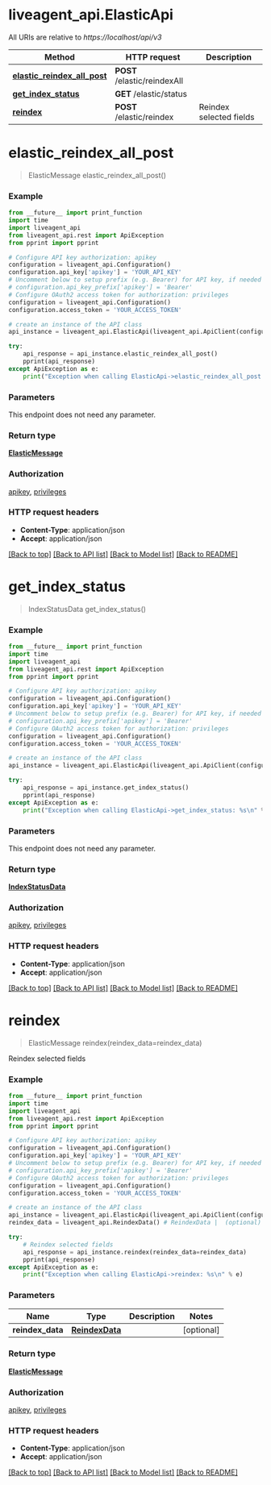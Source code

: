# liveagent_api.ElasticApi

All URIs are relative to *https://localhost/api/v3*

Method | HTTP request | Description
------------- | ------------- | -------------
[**elastic_reindex_all_post**](ElasticApi.md#elastic_reindex_all_post) | **POST** /elastic/reindexAll | 
[**get_index_status**](ElasticApi.md#get_index_status) | **GET** /elastic/status | 
[**reindex**](ElasticApi.md#reindex) | **POST** /elastic/reindex | Reindex selected fields


# **elastic_reindex_all_post**
> ElasticMessage elastic_reindex_all_post()



### Example
```python
from __future__ import print_function
import time
import liveagent_api
from liveagent_api.rest import ApiException
from pprint import pprint

# Configure API key authorization: apikey
configuration = liveagent_api.Configuration()
configuration.api_key['apikey'] = 'YOUR_API_KEY'
# Uncomment below to setup prefix (e.g. Bearer) for API key, if needed
# configuration.api_key_prefix['apikey'] = 'Bearer'
# Configure OAuth2 access token for authorization: privileges
configuration = liveagent_api.Configuration()
configuration.access_token = 'YOUR_ACCESS_TOKEN'

# create an instance of the API class
api_instance = liveagent_api.ElasticApi(liveagent_api.ApiClient(configuration))

try:
    api_response = api_instance.elastic_reindex_all_post()
    pprint(api_response)
except ApiException as e:
    print("Exception when calling ElasticApi->elastic_reindex_all_post: %s\n" % e)
```

### Parameters
This endpoint does not need any parameter.

### Return type

[**ElasticMessage**](ElasticMessage.md)

### Authorization

[apikey](../README.md#apikey), [privileges](../README.md#privileges)

### HTTP request headers

 - **Content-Type**: application/json
 - **Accept**: application/json

[[Back to top]](#) [[Back to API list]](../README.md#documentation-for-api-endpoints) [[Back to Model list]](../README.md#documentation-for-models) [[Back to README]](../README.md)

# **get_index_status**
> IndexStatusData get_index_status()



### Example
```python
from __future__ import print_function
import time
import liveagent_api
from liveagent_api.rest import ApiException
from pprint import pprint

# Configure API key authorization: apikey
configuration = liveagent_api.Configuration()
configuration.api_key['apikey'] = 'YOUR_API_KEY'
# Uncomment below to setup prefix (e.g. Bearer) for API key, if needed
# configuration.api_key_prefix['apikey'] = 'Bearer'
# Configure OAuth2 access token for authorization: privileges
configuration = liveagent_api.Configuration()
configuration.access_token = 'YOUR_ACCESS_TOKEN'

# create an instance of the API class
api_instance = liveagent_api.ElasticApi(liveagent_api.ApiClient(configuration))

try:
    api_response = api_instance.get_index_status()
    pprint(api_response)
except ApiException as e:
    print("Exception when calling ElasticApi->get_index_status: %s\n" % e)
```

### Parameters
This endpoint does not need any parameter.

### Return type

[**IndexStatusData**](IndexStatusData.md)

### Authorization

[apikey](../README.md#apikey), [privileges](../README.md#privileges)

### HTTP request headers

 - **Content-Type**: application/json
 - **Accept**: application/json

[[Back to top]](#) [[Back to API list]](../README.md#documentation-for-api-endpoints) [[Back to Model list]](../README.md#documentation-for-models) [[Back to README]](../README.md)

# **reindex**
> ElasticMessage reindex(reindex_data=reindex_data)

Reindex selected fields

### Example
```python
from __future__ import print_function
import time
import liveagent_api
from liveagent_api.rest import ApiException
from pprint import pprint

# Configure API key authorization: apikey
configuration = liveagent_api.Configuration()
configuration.api_key['apikey'] = 'YOUR_API_KEY'
# Uncomment below to setup prefix (e.g. Bearer) for API key, if needed
# configuration.api_key_prefix['apikey'] = 'Bearer'
# Configure OAuth2 access token for authorization: privileges
configuration = liveagent_api.Configuration()
configuration.access_token = 'YOUR_ACCESS_TOKEN'

# create an instance of the API class
api_instance = liveagent_api.ElasticApi(liveagent_api.ApiClient(configuration))
reindex_data = liveagent_api.ReindexData() # ReindexData |  (optional)

try:
    # Reindex selected fields
    api_response = api_instance.reindex(reindex_data=reindex_data)
    pprint(api_response)
except ApiException as e:
    print("Exception when calling ElasticApi->reindex: %s\n" % e)
```

### Parameters

Name | Type | Description  | Notes
------------- | ------------- | ------------- | -------------
 **reindex_data** | [**ReindexData**](ReindexData.md)|  | [optional] 

### Return type

[**ElasticMessage**](ElasticMessage.md)

### Authorization

[apikey](../README.md#apikey), [privileges](../README.md#privileges)

### HTTP request headers

 - **Content-Type**: application/json
 - **Accept**: application/json

[[Back to top]](#) [[Back to API list]](../README.md#documentation-for-api-endpoints) [[Back to Model list]](../README.md#documentation-for-models) [[Back to README]](../README.md)

